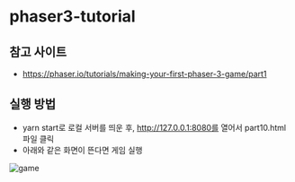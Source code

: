 # phaser3-tutorial

## 참고 사이트

- https://phaser.io/tutorials/making-your-first-phaser-3-game/part1

## 실행 방법

- yarn start로 로컬 서버를 띄운 후, http://127.0.0.1:8080를 열어서 part10.html 파일 클릭
- 아래와 같은 화면이 뜬다면 게임 실행

<img src="https://github.com/hayeon9826/phaser3-tutorial/assets/38210233/1a8311de-04dc-4171-9f70-088f1c6e703b" alt="game">
